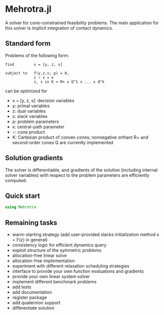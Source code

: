 
# Mehrotra.jl
A solver for cone-constrained feasibility problems. The main application for this solver is implicit integration of contact dynamics.

## Standard form
Problems of the following form:
```
find         x = [y, z, s]

subject to   f(y,z,s; p) = 0,
             z ∘ s = κ
             z, s in K = R+ x Q^1 x ... x Q^k
```
can be optimized for

- x = [y, z, s]: decision variables
- y: primal variables
- z: dual variables
- s: slack variables
- p: problem parameters
- κ: central-path parameter
- ∘: cone product
- K: Cartesian product of convex cones; nonnegative orthant R+ and second-order cones Q are currently implemented

## Solution gradients
The solver is differentiable, and gradients of the solution (including internal solver variables) with respect to the problem parameters are efficiently computed.

## Quick start
```julia
using Mehrotra
```

## Remaining tasks
- warm-starting strategy (add user-provided slacks initialization method s = F(z) in general)
- consistency logic for efficient dynamics query
- exploit structure of the symmetric problems
- allocation-free linear solve
- allocation-free implementation
- experiment with different relaxation scheduling strategies
- interface to provide your own function evaluations and gradients
- provide your own linear system solver
- implement different benchmark problems 
- add tests
- add documentation
- register package
- add quaternion support
- differentiate solution
